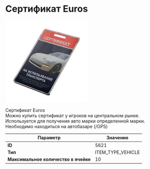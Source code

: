 # Сертификат Euros

![Item Image](../img/5621.webp?raw=true)

Сертификат Euros<br>Можно купить сертификат у игроков на центральном рынке.<br>Используется для получения авто марки определенной марки.<br>Необходимо находиться на автобазаре (/GPS)


| Параметр | Значение |
|----------|----------|
| **ID** | 5621 |
| **Тип** | ITEM_TYPE_VEHICLE |
| **Максимальное количество в ячейке** | 10 |


